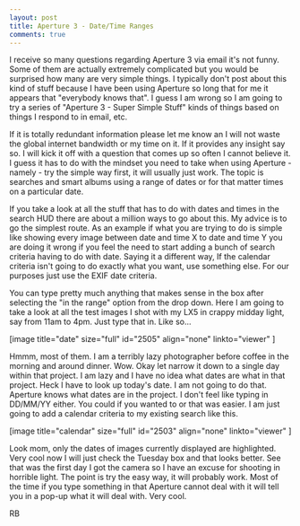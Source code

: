 ```yaml
---
layout: post
title: Aperture 3 - Date/Time Ranges
comments: true
---
```

I receive so many questions regarding Aperture 3 via email it's not funny. Some of them are actually extremely complicated but you would be surprised how many are very simple things. I typically don't post about this kind of stuff because I have been using Aperture so long that for me it appears that "everybody knows that". I guess I am wrong so I am going to try a series of "Aperture 3 - Super Simple Stuff" kinds of things based on things I respond to in email, etc.

If it is totally redundant information please let me know an I will not waste the global internet bandwidth or my time on it. If it provides any insight say so. I will kick it off with a question that comes up so often I cannot believe it. I guess it has to do with the mindset you need to take when using Aperture - namely - try the simple way first, it will usually just work. The topic is searches and smart albums using a range of dates or for that matter times on a particular date.

If you take a look at all the stuff that has to do with dates and times in the search HUD there are about a million ways to go about this. My advice is to go the simplest route. As an example if what you are trying to do is simple like showing every image between date and time X to date and time Y you are doing it wrong if you feel the need to start adding a bunch of search criteria having to do with date. Saying it a different way, If the calendar criteria isn't going to do exactly what you want, use something else. For our purposes just use the EXIF date criteria.

You can type pretty much anything that makes sense in the box after selecting the "in the range" option from the drop down. Here I am going to take a look at all the test images I shot with my LX5 in crappy midday light, say from 11am to 4pm. Just type that in. Like so...

[image title="date" size="full" id="2505" align="none" linkto="viewer" ]

Hmmm, most of them. I am a terribly lazy photographer before coffee in the morning and around dinner. Wow. Okay let narrow it down to a single day within that project. I am lazy and I have no idea what dates are what in that project. Heck I have to look up today's date. I am not going to do that. Aperture knows what dates are in the project. I don't feel like typing in DD/MM/YY either. You could if you wanted to or that was easier. I am just going to add a calendar criteria to my existing search like this.

[image title="calendar" size="full" id="2503" align="none" linkto="viewer" ]

Look mom, only the dates of images currently displayed are highlighted. Very cool now I will just check the Tuesday box and that looks better. See that was the first day I got the camera so I have an excuse for shooting in horrible light. The point is try the easy way, it will probably work. Most of the time if you type something in that Aperture cannot deal with it will tell you in a pop-up what it will deal with. Very cool.

RB